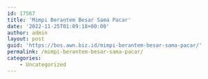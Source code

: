 ```yaml
---
id: 17567
title: 'Mimpi Berantem Besar Sama Pacar'
date: '2022-11-25T01:09:18+00:00'
author: admin
layout: post
guid: 'https://bos.awn.biz.id/mimpi-berantem-besar-sama-pacar/'
permalink: /mimpi-berantem-besar-sama-pacar/
categories:
    - Uncategorized
---
```


